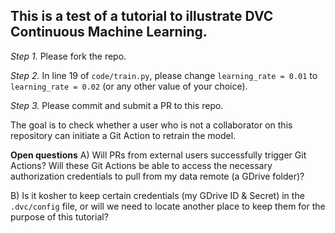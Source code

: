 ## This is a test of a tutorial to illustrate DVC Continuous Machine Learning.

*Step 1.* Please fork the repo.

*Step 2.* In line 19 of `code/train.py`, please change `learning_rate = 0.01`  to `learning_rate = 0.02` (or any other value of your choice).

*Step 3.* Please commit and submit a PR to this repo.

The goal is to check whether a user who is not a collaborator on this repository can initiate a Git Action to retrain the model.

**Open questions**
A) Will PRs from external users successfully trigger Git Actions? Will these Git Actions be able to access the necessary authorization credentials to pull from my data remote (a GDrive folder)?

B) Is it kosher to keep certain credentials (my GDrive ID & Secret) in the `.dvc/config` file, or will we need to locate another place to keep them for the purpose of this tutorial?
